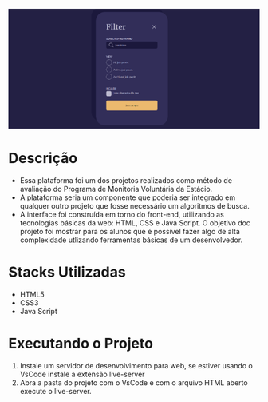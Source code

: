 ![sss](descricao-img.png)
# Descrição
- Essa plataforma foi um dos projetos realizados como método de avaliação do Programa de Monitoria Voluntária da Estácio.
- A plataforma seria um componente que poderia ser integrado em qualquer outro projeto que fosse necessário um algoritmos de busca.
- A interface foi construída em torno do front-end, utilizando as tecnologias básicas da web: HTML, CSS e Java Script. O objetivo doc projeto foi mostrar para os alunos que é possível fazer algo de alta complexidade utlizando ferramentas básicas de um desenvolvedor.

# Stacks Utilizadas
- HTML5
- CSS3
- Java Script

# Executando o Projeto
1. Instale um servidor de desenvolvimento para web, se estiver usando o VsCode instale a extensão live-server
2. Abra a pasta do projeto com o VsCode e com o arquivo HTML aberto execute o live-server.
